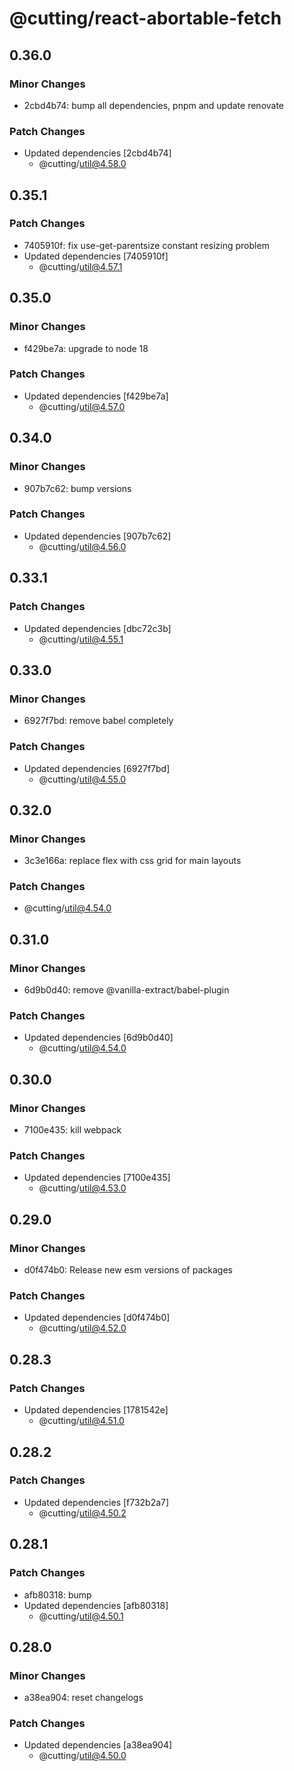 # @cutting/react-abortable-fetch

## 0.36.0

### Minor Changes

- 2cbd4b74: bump all dependencies, pnpm and update renovate

### Patch Changes

- Updated dependencies [2cbd4b74]
  - @cutting/util@4.58.0

## 0.35.1

### Patch Changes

- 7405910f: fix use-get-parentsize constant resizing problem
- Updated dependencies [7405910f]
  - @cutting/util@4.57.1

## 0.35.0

### Minor Changes

- f429be7a: upgrade to node 18

### Patch Changes

- Updated dependencies [f429be7a]
  - @cutting/util@4.57.0

## 0.34.0

### Minor Changes

- 907b7c62: bump versions

### Patch Changes

- Updated dependencies [907b7c62]
  - @cutting/util@4.56.0

## 0.33.1

### Patch Changes

- Updated dependencies [dbc72c3b]
  - @cutting/util@4.55.1

## 0.33.0

### Minor Changes

- 6927f7bd: remove babel completely

### Patch Changes

- Updated dependencies [6927f7bd]
  - @cutting/util@4.55.0

## 0.32.0

### Minor Changes

- 3c3e166a: replace flex with css grid for main layouts

### Patch Changes

- @cutting/util@4.54.0

## 0.31.0

### Minor Changes

- 6d9b0d40: remove @vanilla-extract/babel-plugin

### Patch Changes

- Updated dependencies [6d9b0d40]
  - @cutting/util@4.54.0

## 0.30.0

### Minor Changes

- 7100e435: kill webpack

### Patch Changes

- Updated dependencies [7100e435]
  - @cutting/util@4.53.0

## 0.29.0

### Minor Changes

- d0f474b0: Release new esm versions of packages

### Patch Changes

- Updated dependencies [d0f474b0]
  - @cutting/util@4.52.0

## 0.28.3

### Patch Changes

- Updated dependencies [1781542e]
  - @cutting/util@4.51.0

## 0.28.2

### Patch Changes

- Updated dependencies [f732b2a7]
  - @cutting/util@4.50.2

## 0.28.1

### Patch Changes

- afb80318: bump
- Updated dependencies [afb80318]
  - @cutting/util@4.50.1

## 0.28.0

### Minor Changes

- a38ea904: reset changelogs

### Patch Changes

- Updated dependencies [a38ea904]
  - @cutting/util@4.50.0
